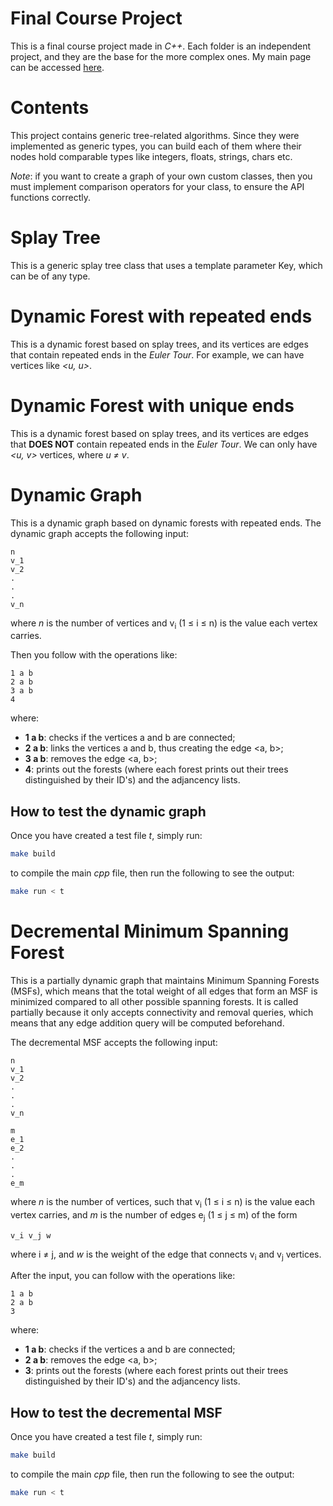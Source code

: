 # Final Course Project

This is a final course project made in *C++*. Each folder is an independent project, and they are the base for the more complex ones. My main page can be accessed [here](https://linux.ime.usp.br/~cjinshian/).

# Contents

This project contains generic tree-related algorithms. Since they were implemented as generic types, you can build each of them where their nodes hold comparable types like integers, floats, strings, chars etc.

*Note*: if you want to create a graph of your own custom classes, then you must implement comparison operators for your class, to ensure the API functions correctly. 

# Splay Tree

This is a generic splay tree class that uses a template parameter Key, which can be of any type. 

# Dynamic Forest with repeated ends

This is a dynamic forest based on splay trees, and its vertices are edges that contain repeated ends in the *Euler Tour*. For example, we can have vertices like *<u, u>*.

# Dynamic Forest with unique ends

This is a dynamic forest based on splay trees, and its vertices are edges that **DOES NOT** contain repeated ends in the *Euler Tour*. We can only have *<u, v>* vertices, where *u &ne; v*.

# Dynamic Graph

This is a dynamic graph based on dynamic forests with repeated ends. The dynamic graph accepts the following input:

```
n
v_1
v_2
.
.
.
v_n
```

where *n* is the number of vertices and v<sub>i</sub> (1 ≤ i ≤ n) is the value each vertex carries. 
    
Then you follow with the operations like:
```
1 a b
2 a b
3 a b
4
```

where: 

* **1 a b**: checks if the vertices a and b are connected;
* **2 a b**: links the vertices a and b, thus creating the edge <a, b>;
* **3 a b**: removes the edge <a, b>;
* **4**: prints out the forests (where each forest prints out their trees distinguished by their ID's) and the adjancency lists.

## How to test the dynamic graph

Once you have created a test file *t*, simply run:

```bash
make build
```

to compile the main *cpp* file, then run the following to see the output:

```bash
make run < t
```

# Decremental Minimum Spanning Forest

This is a partially dynamic graph that maintains Minimum Spanning Forests (MSFs), which means that the total weight of all edges that form an MSF is minimized compared to all other possible spanning forests. It is called partially because it only accepts connectivity and removal queries, which means that any edge addition query will be computed beforehand.  

The decremental MSF accepts the following input:

```
n
v_1
v_2
.
.
.
v_n

m
e_1
e_2
.
.
.
e_m
```

where *n* is the number of vertices, such that v<sub>i</sub> (1 ≤ i ≤ n) is the value each vertex carries, and *m* is the number of edges e<sub>j</sub> (1 ≤ j ≤ m) of the form 

```
v_i v_j w
```

where i &ne; j, and *w* is the weight of the edge that connects v<sub>i</sub> and v<sub>j</sub> vertices.

After the input, you can follow with the operations like:

```
1 a b
2 a b
3
```

where: 

* **1 a b**: checks if the vertices a and b are connected;
* **2 a b**: removes the edge <a, b>;
* **3**: prints out the forests (where each forest prints out their trees distinguished by their ID's) and the adjancency lists.

## How to test the decremental MSF

Once you have created a test file *t*, simply run:

```bash
make build
```

to compile the main *cpp* file, then run the following to see the output:

```bash
make run < t
```


